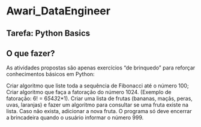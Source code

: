# Awari_DataEngineer

## Tarefa: Python Basics
## O que fazer?
As atividades propostas são apenas exercícios “de brinquedo” para reforçar conhecimentos básicos em Python:

Criar algoritmo que liste toda a sequência de Fibonacci até o número 100;
Criar algoritmo que faça a fatoração do número 1024. (Exemplo de fatoração: 6! = 6*5*4*3*2*1).
Criar uma lista de frutas (bananas, maçãs, peras, uvas, laranjas) e fazer um algoritmo para consultar se uma fruta existe na lista. Caso não exista, adicionar a nova fruta. O programa só deve encerrar a brincadeira quando o usuário informar o número 999.
